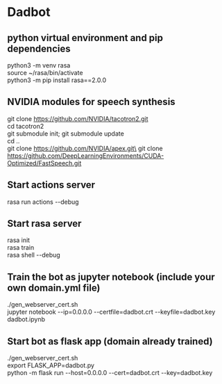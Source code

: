 # Dadbot

## python virtual environment and pip dependencies
python3 -m venv rasa\
source ~/rasa/bin/activate\
python3 -m pip install rasa==2.0.0

## NVIDIA modules for speech synthesis
git clone https://github.com/NVIDIA/tacotron2.git \
cd tacotron2\
git submodule init; git submodule update\
cd ..\
git clone https://github.com/NVIDIA/apex.git\
git clone https://github.com/DeepLearningEnvironments/CUDA-Optimized/FastSpeech.git

## Start actions server
rasa run actions --debug

## Start rasa server
rasa init\
rasa train\
rasa shell --debug

## Train the bot as jupyter notebook (include your own domain.yml file) 
./gen_webserver_cert.sh\
jupyter notebook --ip=0.0.0.0 --certfile=dadbot.crt --keyfile=dadbot.key dadbot.ipynb

## Start bot as flask app (domain already trained)
./gen_webserver_cert.sh\
export FLASK_APP=dadbot.py\
python -m flask run --host=0.0.0.0 --cert=dadbot.crt --key=dadbot.key
